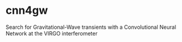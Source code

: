 # cnn4gw
Search for Gravitational-Wave transients with a Convolutional Neural Network at the VIRGO interferometer
